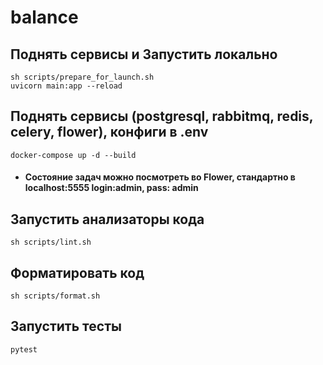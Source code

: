 # balance

## Поднять сервисы и Запустить локально
~~~
sh scripts/prepare_for_launch.sh
uvicorn main:app --reload
~~~

## Поднять сервисы (postgresql, rabbitmq, redis, celery, flower), конфиги в .env
~~~
docker-compose up -d --build
~~~

- #### Состояние задач можно посмотреть во Flower, стандартно в localhost:5555 login:admin, pass: admin

## Запустить анализаторы кода
~~~
sh scripts/lint.sh
~~~

## Форматировать код
~~~
sh scripts/format.sh
~~~

## Запустить тесты
~~~
pytest
~~~
